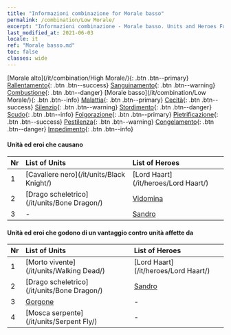 ```yaml
---
title: "Informazioni combinazione for Morale basso"
permalink: /combination/Low Morale/
excerpt: "Informazioni combinazione - Morale basso. Units and Heroes Formation."
last_modified_at: 2021-06-03
locale: it
ref: "Morale basso.md"
toc: false
classes: wide
---
```


  [Morale alto](/it/combination/High Morale/){: .btn .btn--primary} [Rallentamento](/it/combination/Slow/){: .btn .btn--success} [Sanguinamento](/it/combination/Bleeding/){: .btn .btn--warning} [Combustione](/it/combination/Burning/){: .btn .btn--danger} [Morale basso](/it/combination/Low Morale/){: .btn .btn--info} [Malattia](/it/combination/Disease/){: .btn .btn--primary} [Cecità](/it/combination/Blind/){: .btn .btn--success} [Silenzio](/it/combination/Silence/){: .btn .btn--warning} [Stordimento](/it/combination/Stun/){: .btn .btn--danger} [Scudo](/it/combination/Shield/){: .btn .btn--info} [Folgorazione](/it/combination/Static/){: .btn .btn--primary} [Pietrificazione](/it/combination/Petrify/){: .btn .btn--success} [Pestilenza](/it/combination/Plague/){: .btn .btn--warning} [Congelamento](/it/combination/Freeze/){: .btn .btn--danger} [Impedimento](/it/combination/Deterrence/){: .btn .btn--info} 


#### Unità ed eroi che causano <Morale basso>

  | Nr |  List of Units  | List of Heroes | 
  |:---|:----------------|:---------------| 
  | 1 | [Cavaliere nero](/it/units/Black Knight/) | [Lord Haart](/it/heroes/Lord Haart/) |
  | 2 | [Drago scheletrico](/it/units/Bone Dragon/) | [Vidomina](/it/heroes/Vidomina/) |
  | 3 | - | [Sandro](/it/heroes/Sandro/) |


#### Unità ed eroi che godono di un vantaggio contro unità affette da <Morale basso>

  | Nr |  List of Units  | List of Heroes | 
  |:---|:----------------|:---------------| 
  | 1 | [Morto vivente](/it/units/Walking Dead/) | [Lord Haart](/it/heroes/Lord Haart/) |
  | 2 | [Drago scheletrico](/it/units/Bone Dragon/) | [Sandro](/it/heroes/Sandro/) |
  | 3 | [Gorgone](/it/units/Gorgon/) | - |
  | 4 | [Mosca serpente](/it/units/Serpent Fly/) | - |
